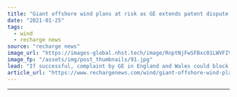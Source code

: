 ```yaml
---
title: "Giant offshore wind plans at risk as GE extends patent dispute with Siemens Gamesa to UK"
date: "2021-01-25"
tags: 
  - wind
  - recharge news
source: "recharge news"
image_url: "https://images-global.nhst.tech/image/RnptNjFwSFBxc01LWVFIVFFtRnUyMUFOSzlNVTc1NUdMcy82UkF2dlpEOD0=/nhst/binary/3dc12c79427d26d3f0daf0054d46c518"
image_fp: "/assets/img/post_thumbnails/91.jpg"
lead: "If successful, complaint by GE in England and Wales could block or delay East Anglia 3 and Hornsea 2 projects"
article_url: "https://www.rechargenews.com/wind/giant-offshore-wind-plans-at-risk-as-ge-extends-patent-dispute-with-siemens-gamesa-to-uk/2-1-950598"
---
```


---
